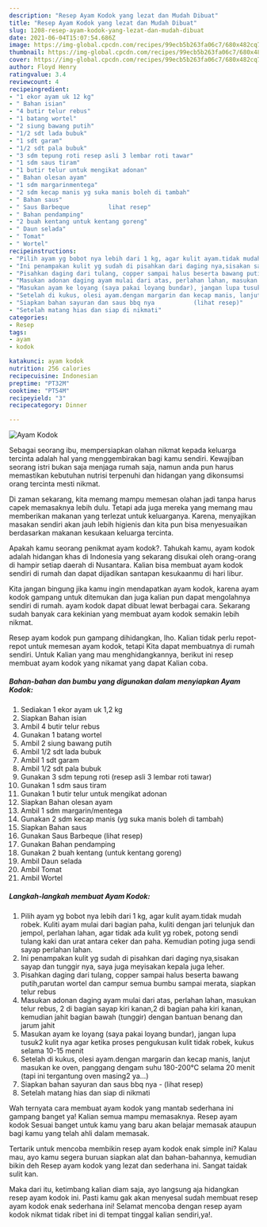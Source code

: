 ```yaml
---
description: "Resep Ayam Kodok yang lezat dan Mudah Dibuat"
title: "Resep Ayam Kodok yang lezat dan Mudah Dibuat"
slug: 1208-resep-ayam-kodok-yang-lezat-dan-mudah-dibuat
date: 2021-06-04T15:07:54.686Z
image: https://img-global.cpcdn.com/recipes/99ecb5b263fa06c7/680x482cq70/ayam-kodok-foto-resep-utama.jpg
thumbnail: https://img-global.cpcdn.com/recipes/99ecb5b263fa06c7/680x482cq70/ayam-kodok-foto-resep-utama.jpg
cover: https://img-global.cpcdn.com/recipes/99ecb5b263fa06c7/680x482cq70/ayam-kodok-foto-resep-utama.jpg
author: Floyd Henry
ratingvalue: 3.4
reviewcount: 4
recipeingredient:
- "1 ekor ayam uk 12 kg"
- " Bahan isian"
- "4 butir telur rebus"
- "1 batang wortel"
- "2 siung bawang putih"
- "1/2 sdt lada bubuk"
- "1 sdt garam"
- "1/2 sdt pala bubuk"
- "3 sdm tepung roti resep asli 3 lembar roti tawar"
- "1 sdm saus tiram"
- "1 butir telur untuk mengikat adonan"
- " Bahan olesan ayam"
- "1 sdm margarinmentega"
- "2 sdm kecap manis yg suka manis boleh di tambah"
- " Bahan saus"
- " Saus Barbeque           lihat resep"
- " Bahan pendamping"
- "2 buah kentang untuk kentang goreng"
- " Daun selada"
- " Tomat"
- " Wortel"
recipeinstructions:
- "Pilih ayam yg bobot nya lebih dari 1 kg, agar kulit ayam.tidak mudah robek. Kuliti ayam mulai dari bagian paha, kuliti dengan jari telunjuk dan jempol, perlahan lahan, agar tidak ada kulit yg robek, potong sendi tulang kaki dan urat antara ceker dan paha. Kemudian poting juga sendi sayap perlahan lahan."
- "Ini penampakan kulit yg sudah di pisahkan dari daging nya,sisakan sayap dan tunggir nya, saya juga meyisakan kepala juga leher."
- "Pisahkan daging dari tulang, copper sampai halus beserta bawang putih,parutan wortel dan campur semua bumbu sampai merata, siapkan telur rebus"
- "Masukan adonan daging ayam mulai dari atas, perlahan lahan, masukan telur rebus, 2 di bagian sayap kiri kanan,2 di bagian paha kiri kanan, kemudian jahit bagian bawah (tunggir) dengan bantuan benang dan jarum jahit"
- "Masukan ayam ke loyang (saya pakai loyang bundar), jangan lupa tusuk2 kulit nya agar ketika proses pengukusan kulit tidak robek, kukus selama 10-15 menit"
- "Setelah di kukus, olesi ayam.dengan margarin dan kecap manis, lanjut masukan ke oven, panggang dengam suhu 180-200°C selama 20 menit (tapi ini tergantung oven masing2 ya...)"
- "Siapkan bahan sayuran dan saus bbq nya           (lihat resep)"
- "Setelah matang hias dan siap di nikmati"
categories:
- Resep
tags:
- ayam
- kodok

katakunci: ayam kodok 
nutrition: 256 calories
recipecuisine: Indonesian
preptime: "PT32M"
cooktime: "PT54M"
recipeyield: "3"
recipecategory: Dinner

---
```



![Ayam Kodok](https://img-global.cpcdn.com/recipes/99ecb5b263fa06c7/680x482cq70/ayam-kodok-foto-resep-utama.jpg)

Sebagai seorang ibu, mempersiapkan olahan nikmat kepada keluarga tercinta adalah hal yang menggembirakan bagi kamu sendiri. Kewajiban seorang istri bukan saja menjaga rumah saja, namun anda pun harus memastikan kebutuhan nutrisi terpenuhi dan hidangan yang dikonsumsi orang tercinta mesti nikmat.

Di zaman  sekarang, kita memang mampu memesan olahan jadi tanpa harus capek memasaknya lebih dulu. Tetapi ada juga mereka yang memang mau memberikan makanan yang terlezat untuk keluarganya. Karena, menyajikan masakan sendiri akan jauh lebih higienis dan kita pun bisa menyesuaikan berdasarkan makanan kesukaan keluarga tercinta. 



Apakah kamu seorang penikmat ayam kodok?. Tahukah kamu, ayam kodok adalah hidangan khas di Indonesia yang sekarang disukai oleh orang-orang di hampir setiap daerah di Nusantara. Kalian bisa membuat ayam kodok sendiri di rumah dan dapat dijadikan santapan kesukaanmu di hari libur.

Kita jangan bingung jika kamu ingin mendapatkan ayam kodok, karena ayam kodok gampang untuk ditemukan dan juga kalian pun dapat mengolahnya sendiri di rumah. ayam kodok dapat dibuat lewat berbagai cara. Sekarang sudah banyak cara kekinian yang membuat ayam kodok semakin lebih nikmat.

Resep ayam kodok pun gampang dihidangkan, lho. Kalian tidak perlu repot-repot untuk memesan ayam kodok, tetapi Kita dapat membuatnya di rumah sendiri. Untuk Kalian yang mau menghidangkannya, berikut ini resep membuat ayam kodok yang nikamat yang dapat Kalian coba.

<!--inarticleads1-->

##### Bahan-bahan dan bumbu yang digunakan dalam menyiapkan Ayam Kodok:

1. Sediakan 1 ekor ayam uk 1,2 kg
1. Siapkan  Bahan isian
1. Ambil 4 butir telur rebus
1. Gunakan 1 batang wortel
1. Ambil 2 siung bawang putih
1. Ambil 1/2 sdt lada bubuk
1. Ambil 1 sdt garam
1. Ambil 1/2 sdt pala bubuk
1. Gunakan 3 sdm tepung roti (resep asli 3 lembar roti tawar)
1. Gunakan 1 sdm saus tiram
1. Gunakan 1 butir telur untuk mengikat adonan
1. Siapkan  Bahan olesan ayam
1. Ambil 1 sdm margarin/mentega
1. Gunakan 2 sdm kecap manis (yg suka manis boleh di tambah)
1. Siapkan  Bahan saus
1. Gunakan  Saus Barbeque           (lihat resep)
1. Gunakan  Bahan pendamping
1. Gunakan 2 buah kentang (untuk kentang goreng)
1. Ambil  Daun selada
1. Ambil  Tomat
1. Ambil  Wortel




<!--inarticleads2-->

##### Langkah-langkah membuat Ayam Kodok:

1. Pilih ayam yg bobot nya lebih dari 1 kg, agar kulit ayam.tidak mudah robek. Kuliti ayam mulai dari bagian paha, kuliti dengan jari telunjuk dan jempol, perlahan lahan, agar tidak ada kulit yg robek, potong sendi tulang kaki dan urat antara ceker dan paha. Kemudian poting juga sendi sayap perlahan lahan.
1. Ini penampakan kulit yg sudah di pisahkan dari daging nya,sisakan sayap dan tunggir nya, saya juga meyisakan kepala juga leher.
1. Pisahkan daging dari tulang, copper sampai halus beserta bawang putih,parutan wortel dan campur semua bumbu sampai merata, siapkan telur rebus
1. Masukan adonan daging ayam mulai dari atas, perlahan lahan, masukan telur rebus, 2 di bagian sayap kiri kanan,2 di bagian paha kiri kanan, kemudian jahit bagian bawah (tunggir) dengan bantuan benang dan jarum jahit
1. Masukan ayam ke loyang (saya pakai loyang bundar), jangan lupa tusuk2 kulit nya agar ketika proses pengukusan kulit tidak robek, kukus selama 10-15 menit
1. Setelah di kukus, olesi ayam.dengan margarin dan kecap manis, lanjut masukan ke oven, panggang dengam suhu 180-200°C selama 20 menit (tapi ini tergantung oven masing2 ya...)
1. Siapkan bahan sayuran dan saus bbq nya -           (lihat resep)
1. Setelah matang hias dan siap di nikmati




Wah ternyata cara membuat ayam kodok yang mantab sederhana ini gampang banget ya! Kalian semua mampu memasaknya. Resep ayam kodok Sesuai banget untuk kamu yang baru akan belajar memasak ataupun bagi kamu yang telah ahli dalam memasak.

Tertarik untuk mencoba membikin resep ayam kodok enak simple ini? Kalau mau, ayo kamu segera buruan siapkan alat dan bahan-bahannya, kemudian bikin deh Resep ayam kodok yang lezat dan sederhana ini. Sangat taidak sulit kan. 

Maka dari itu, ketimbang kalian diam saja, ayo langsung aja hidangkan resep ayam kodok ini. Pasti kamu gak akan menyesal sudah membuat resep ayam kodok enak sederhana ini! Selamat mencoba dengan resep ayam kodok nikmat tidak ribet ini di tempat tinggal kalian sendiri,ya!.

